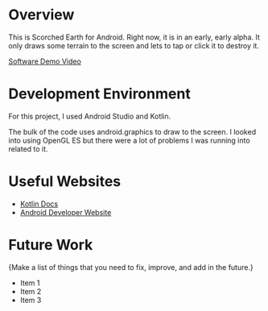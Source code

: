 # Overview

This is Scorched Earth for Android. Right now, it is in an early, early alpha.
It only draws some terrain to the screen and lets to tap or click it to destroy it.

[Software Demo Video](https://youtu.be/6DElG4CbT9o)

# Development Environment

For this project, I used Android Studio and Kotlin.

The bulk of the code uses android.graphics to draw to the screen. I looked
into using OpenGL ES but there were a lot of problems I was running into related to it.

# Useful Websites

* [Kotlin Docs](https://kotlinlang.org/)
* [Android Developer Website](https://developer.android.com/kotlin)

# Future Work

{Make a list of things that you need to fix, improve, and add in the future.}
* Item 1
* Item 2
* Item 3